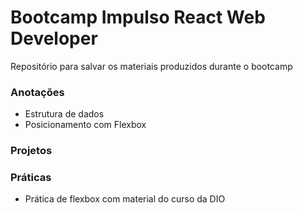 # Bootcamp Impulso  React Web Developer
Repositório para salvar os materiais produzidos durante o bootcamp

### Anotações
  - Estrutura de dados
  - Posicionamento com Flexbox

### Projetos
  

### Práticas
  - Prática de flexbox com material do curso da DIO
